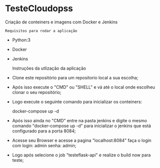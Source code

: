 # TesteCloudopss
Criação de conteiners e imagens com Docker e Jenkins

    Requisitos para rodar a aplicação
   
- Python:3
- Docker
- Jenkins

    Instruções da utlização da aplicação
- Clone este repositório para um repositorio local a sua escolha;
- Após isso execute o "CMD" ou "SHELL" e vá até o local onde escolheu clonar o seu repositório;

- Logo execute o seguinte comando para inicializar os conteiners:
 
  docker-compose up -d

- Após isso ainda no "CMD" entre na pasta jenkins e digite o mesmo comando "docker-compose up -d" para inicializar o jenkins que está configurado para a porta 8084;

- Acesse seu Browser e acesse a pagina "localhost:8084" faça o login com login: admin senha: admin;

- Logo após selecione o job "testeflask-api" e realize o build now para teste;

